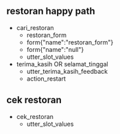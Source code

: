 ## restoran happy path
* cari_restoran
    - restoran_form
    - form{"name":"restoran_form"}
    - form{"name":"null"}
    - utter_slot_values
 * terima_kasih OR selamat_tinggal
    - utter_terima_kasih_feedback
    - action_restart
    
## cek restoran
* cek_restoran
    - utter_slot_values